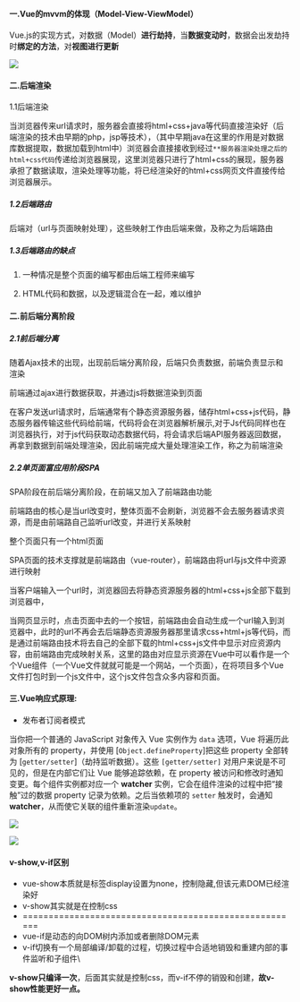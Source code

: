 #### 一.Vue的mvvm的体现（Model-View-ViewModel）

Vue.js的实现方式，对数据（Model）**进行劫持**，当**数据变动时**，数据会出发劫持时**绑定的方法**，对**视图进行更新**

![](F:\前端总结\个人总结文档\img\mvvm.png)

#### 二.后端渲染

1.1后端渲染

当浏览器传来url请求时，服务器会直接将html+css+java等代码直接渲染好（后端渲染的技术由早期的php，jsp等技术），（其中早期java在这里的作用是对数据库数据提取，数据加载到html中）浏览器会直接接收到经过`**服务器渲染处理之后的html+css代码`传递给浏览器展现，这里浏览器只进行了html+css的展现，服务器承担了数据读取，渲染处理等功能，将已经渲染好的html+css网页文件直接传给浏览器展示。

##### 1.2后端路由

后端对（url与页面映射处理），这些映射工作由后端来做，及称之为后端路由

##### 1.3后端路由的缺点

1. 一种情况是整个页面的编写都由后端工程师来编写

2. HTML代码和数据，以及逻辑混合在一起，难以维护

  

#### 二.前后端分离阶段

##### 2.1前后端分离

随着Ajax技术的出现，出现前后端分离阶段，后端只负责数据，前端负责显示和渲染

前端通过ajax进行数据获取，并通过js将数据渲染到页面

在客户发送url请求时，后端通常有个静态资源服务器，储存html+css+js代码，静态服务器传输这些代码给前端，代码将会在浏览器解析展示,对于Js代码同样也在浏览器执行，对于js代码获取动态数据代码，将会请求后端API服务器返回数据，再拿到数据到前端处理渲染，因此前端完成大量处理渲染工作，称之为前端渲染

##### 2.2单页面富应用阶段SPA

SPA阶段在前后端分离阶段，在前端又加入了前端路由功能

前端路由的核心是当url改变时，整体页面不会刷新，浏览器不会去服务器请求资源，而是由前端路自己监听url改变，并进行关系映射

整个页面只有一个html页面

SPA页面的技术支撑就是前端路由（vue-router），前端路由将url与js文件中资源进行映射

当客户端输入一个url时，浏览器回去将静态资源服务器的html+css+js全部下载到浏览器中，

当网页显示时，点击页面中去的一个按钮，前端路由会自动生成一个url输入到浏览器中，此时的url不再会去后端静态资源服务器那里请求css+html+js等代码，而是通过前端路由技术将去自己的全部下载的html+css+js文件中显示对应资源内容，由前端路由完成映射关系，这里的路由对应显示资源在Vue中可以看作是一个个Vue组件（一个Vue文件就就可能是一个网站，一个页面），在将项目多个Vue文件打包时到一个js文件中，这个js文件包含众多内容和页面。

#### 三.Vue响应式原理:

- 发布者订阅者模式

当你把一个普通的 JavaScript 对象传入 Vue 实例作为 `data` 选项，Vue 将遍历此对象所有的 property，并使用 [`Object.defineProperty`]把这些 property 全部转为 [`getter/setter`]（劫持监听数据）。这些 `[getter/setter]` 对用户来说是不可见的，但是在内部它们让 Vue 能够追踪依赖，在 property 被访问和修改时通知变更。每个组件实例都对应一个 **watcher** 实例，它会在组件渲染的过程中把“接触”过的数据 property 记录为依赖。之后当依赖项的 `setter` 触发时，会通知 **watcher**，从而使它关联的组件重新渲染`update`。

![](F:\前端总结\个人总结文档\img\Vue响应式图.png)

![](F:\前端总结\个人总结文档\img\mvvm2.png)

#### v-show,v-if区别

- vue-show本质就是标签display设置为none，控制隐藏,但该元素DOM已经渲染好
- v-show其实就是在控制css
- ======================================================
- vue-if是动态的向DOM树内添加或者删除DOM元素
- v-if切换有一个局部编译/卸载的过程，切换过程中合适地销毁和重建内部的事件监听和子组件\

**v-show只编译一次**，后面其实就是控制css，而v-if不停的销毁和创建，**故v-show性能更好一点。**



 


















